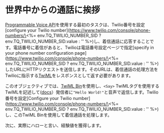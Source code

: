 # 世界中からの通話に挨拶

[Programmable Voice API](https://www.twilio.com/docs/voice)を使用する最初のタスクは、Twilio番号を設定\[configure your Twilio number\](https://www.twilio.com/console/phone-numbers/\<%= env.TQ_TWILIO_NUMBER_SID ? env.TQ_TWILIO_NUMBER_SID.value : '' %>)し、着信通話に応答することです。電話番号に着信があると、Twilioは電話番号設定ページで指定\[specify in your phone number configuration page\](https://www.twilio.com/console/phone-numbers/\<%= env.TQ_TWILIO_NUMBER_SID ? env.TQ_TWILIO_NUMBER_SID.value : '' %>)したURLにHTTPリクエストを送信します。そのURLは、着信通話の処理方法をTwilioに指示する[TwiML](https://www.twilio.com/docs/voice/twiml)をレスポンスとして返す必要があります。

このオブジェクティブでは、[TwiML Bin](https://www.twilio.com/console/twiml-bins)を使用し、`<Say>`&nbsp;TwiMLタグを使用するTwiMLを記述して([docs](https://www.twilio.com/docs/voice/twiml/say)）発信者に`"Hello World!"`と音声で返信します。Twilio番号を設定\[Configure your Twilio number\](https://www.twilio.com/console/phone-numbers/\<%= env.TQ_TWILIO_NUMBER_SID ? env.TQ_TWILIO_NUMBER_SID.value : '' %>)し、このTwiML Binを使用して着信通話を処理します。

次に、実際にハローと言い、経験値を獲得します。